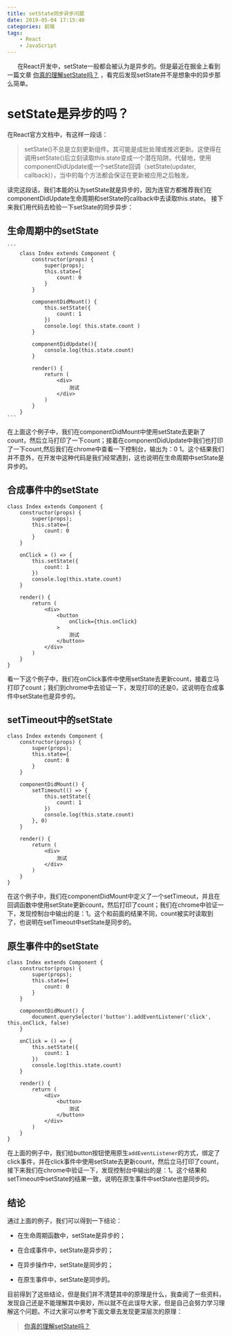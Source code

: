 ```yaml
---
title: setState同步异步问题
date: 2019-05-04 17:15:40
categories: 前端
tags:
    - React
    - JavaScript
---
```

&nbsp;&nbsp;&nbsp;&nbsp;&nbsp;&nbsp;在React开发中，setState一般都会被认为是异步的。但是最近在掘金上看到一篇文章 [你真的理解setState吗？](https://juejin.im/post/5b45c57c51882519790c7441) ，看完后发现setState并不是想象中的异步那么简单。

# setState是异步的吗？
在React官方文档中，有这样一段话：
>setState()不总是立刻更新组件。其可能是成批处理或推迟更新。这使得在调用setState()后立刻读取this.state变成一个潜在陷阱。代替地，使用componentDidUpdate或一个setState回调（setState(updater, callback)），当中的每个方法都会保证在更新被应用之后触发。

读完这段话，我们本能的认为setState就是异步的，因为连官方都推荐我们在componentDidUpdate生命周期和setState的callback中去读取this.state。
接下来我们用代码去检验一下setState的同步异步：
## 生命周期中的setState
    ```
        class Index extends Component {
            constructor(props) {
                super(props);
                this.state={
                    count: 0
                }
            }

            componentDidMount() {
                this.setState({
                    count: 1
                })
                console.log( this.state.count )
            }

            componentDidUpdate(){
                console.log(this.state.count)
            }
            
            render() {
                return (
                    <div>
                        测试
                    </div>
                )
            }
        }
    ```
在上面这个例子中，我们在componentDidMount中使用setState去更新了count，然后立马打印了一下count；接着在componentDidUpdate中我们也打印了一下count,然后我们在chrome中查看一下控制台，输出为：0 1。这个结果我们并不意外，在开发中这种代码是我们经常遇到，这也说明在生命周期中setState是异步的。

## 合成事件中的setState
```
class Index extends Component {
    constructor(props) {
        super(props);
        this.state={
            count: 0
        }
    }

    onClick = () => {
        this.setState({
            count: 1
        })
        console.log(this.state.count)
    }

    render() {
        return (
            <div>
                <button
                    onClick={this.onClick}
                >
                    测试
                </button>
            </div>
        )
    }
}

```
看一下这个例子中，我们在onClick事件中使用setState去更新count，接着立马打印了count；我们到chrome中去验证一下，发现打印的还是0，这说明在合成事件中setState也是异步的。

## setTimeout中的setState
```
class Index extends Component {
    constructor(props) {
        super(props);
        this.state={
            count: 0
        }
    }

    componentDidMount() {
        setTimeout(() => {
            this.setState({
                count: 1
            })
            console.log(this.state.count)
        }, 0)
    }

    render() {
        return (
            <div>
                测试
            </div>
        )
    }
}
```
在这个例子中，我们在componentDidMount中定义了一个setTimeout，并且在回调函数中使用setState更新count，然后打印了count；我们在chrome中验证一下，发现控制台中输出的是：1。这个和前面的结果不同，count被实时读取到了，也说明在setTimeout中setState是同步的。

## 原生事件中的setState
```
class Index extends Component {
    constructor(props) {
        super(props);
        this.state={
            count: 0
        }
    }

    componentDidMount() {
        document.querySelector('button').addEventListener('click', this.onClick, false)
    }

    onClick = () => {
        this.setState({
            count: 1
        })
        console.log(this.state.count)
    }

    render() {
        return (
            <div>
                <button>
                    测试
                </button>
            </div>
        )
    }
}
```
在上面的例子中，我们给button按钮使用原生`addEventListener`的方式，绑定了click事件，并在click事件中使用setState去更新count，然后立马打印了count，接下来我们在chrome中验证一下，发现控制台中输出的是：1。这个结果和setTimeout中setState的结果一致，说明在原生事件中setState也是同步的。

## 结论
通过上面的例子，我们可以得到一下结论：
+ 在生命周期函数中，setState是异步的；
- 在合成事件中，setState是异步的；
* 在异步操作中，setState是同步的；
+ 在原生事件中，setState是同步的。

目前得到了这些结论，但是我们并不清楚其中的原理是什么，我查阅了一些资料，发现自己还是不能理解其中奥妙，所以就不在此误导大家，但是自己会努力学习理解这个问题。不过大家可以参考下面文章去发现更深层次的原理：
> [你真的理解setState吗？](https://juejin.im/post/5b45c57c51882519790c7441)